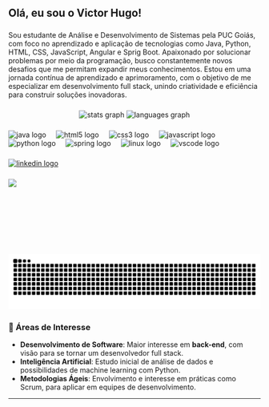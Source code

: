 <h2 align="left">Olá, eu sou o Victor Hugo!</h2>

###

<p align="left">Sou estudante de Análise e Desenvolvimento de Sistemas pela PUC Goiás, com foco no aprendizado e aplicação de tecnologias como Java, Python, HTML, CSS, JavaScript, Angular e Sprig Boot. Apaixonado por solucionar problemas por meio da programação, busco constantemente novos desafios que me permitam expandir meus conhecimentos. Estou em uma jornada contínua de aprendizado e aprimoramento, com o objetivo de me especializar em desenvolvimento full stack, unindo criatividade e eficiência para construir soluções inovadoras.</p>

###

<div align="center">
  <img src="https://github-readme-stats.vercel.app/api?username=VHAporfirium&hide_title=false&hide_rank=false&show_icons=true&include_all_commits=true&count_private=true&disable_animations=false&theme=dracula&locale=en&hide_border=false" height="150" alt="stats graph"  />
  <img src="https://github-readme-stats.vercel.app/api/top-langs?username=VHAporfirium&locale=en&hide_title=false&layout=compact&card_width=320&langs_count=5&theme=dracula&hide_border=false" height="150" alt="languages graph"  />
</div>

###

<div align="left">
  <img src="https://cdn.jsdelivr.net/gh/devicons/devicon/icons/java/java-original.svg" height="30" alt="java logo"  />
  <img width="12" />
  <img src="https://cdn.jsdelivr.net/gh/devicons/devicon/icons/html5/html5-original.svg" height="30" alt="html5 logo"  />
  <img width="12" />
  <img src="https://cdn.jsdelivr.net/gh/devicons/devicon/icons/css3/css3-original.svg" height="30" alt="css3 logo"  />
  <img width="12" />
  <img src="https://cdn.jsdelivr.net/gh/devicons/devicon/icons/javascript/javascript-original.svg" height="30" alt="javascript logo"  />
  <img width="12" />
  <img src="https://cdn.jsdelivr.net/gh/devicons/devicon/icons/python/python-original.svg" height="30" alt="python logo"  />
  <img width="12" />
  <img src="https://cdn.jsdelivr.net/gh/devicons/devicon/icons/spring/spring-original.svg" height="30" alt="spring logo"  />
  <img width="12" />
  <img src="https://cdn.jsdelivr.net/gh/devicons/devicon/icons/linux/linux-original.svg" height="30" alt="linux logo"  />
  <img width="12" />
  <img src="https://cdn.jsdelivr.net/gh/devicons/devicon/icons/vscode/vscode-original.svg" height="30" alt="vscode logo"  />
</div>

###

<div align="left">
  <a href="https://www.linkedin.com/in/victorhugoaguiarporfiro/" target="_blank">
    <img src="https://img.shields.io/static/v1?message=LinkedIn&logo=linkedin&label=&color=0077B5&logoColor=white&labelColor=&style=for-the-badge" height="35" alt="linkedin logo"  />
  </a>
</div>

###

<img align="left" height="150" src="https://www.alura.com.br/artigos/assets/hello-world-em-varias-linguagens/imagem1.gif"  />

###

<br clear="both">

<img src="https://raw.githubusercontent.com/VHAporfirium/VHAporfirium/output/snake.svg" alt="..." />

### 🎯 Áreas de Interesse

- **Desenvolvimento de Software**: Maior interesse em **back-end**, com visão para se tornar um desenvolvedor full stack.  
- **Inteligência Artificial**: Estudo inicial de análise de dados e possibilidades de machine learning com Python.  
- **Metodologias Ágeis**: Envolvimento e interesse em práticas como Scrum, para aplicar em equipes de desenvolvimento.  

---
